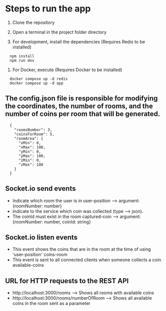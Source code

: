 # Steps to run the app 
 
1. Clone the repository 
2. Open a terminal in the project folder directory 
 
3. For development, install the dependencies (Requires Redis to be installed)
```
  npm install
  npm run dev
```
1. For Docker, execute (Requires Docker to be installed)
```
  docker compose up -d redis
  docker compose up -d app
```

## The  config.json  file is responsible for modifying the coordinates, the number of rooms, and the number of coins per room that will be generated.
```
  {
    "roomsNumber": 3,
    "coinsForRoom": 5,
    "roomArea": {
      "xMin": 0,
      "xMax": 100,
      "yMin": 0,
      "yMax": 100,
      "zMin": 0,
      "zMax": 100
    }
  }
```

## Socket.io send events 
- Indicate which room the user is in 
 user-position  --> argument: {roomNumber: number} 
- Indicate to the service which coin was collected (type --> json). 
- The coinId must exist in the room 
 captured-coin  --> argument: {roomNumber: number, coinId: string} 
 
## Socket.io listen events 
- This event shows the coins that are in the room at the time of using 'user-position' 
 coins-room  
- This event is sent to all connected clients when someone collects a coin 
 available-coins  
 
## URL for HTTP requests to the REST API 
- http://localhost:3000/rooms --> Shows all rooms with available coins 
- http://localhost:3000/rooms/numberOfRoom --> Shows all available coins in the room sent as a parameter